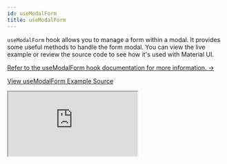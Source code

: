 ```yaml
---
id: useModalForm
title: useModalForm
---
```


`useModalForm` hook allows you to manage a form within a modal. It provides some useful methods to handle the form modal. You can view the live example or review the source code to see how it's used with Material UI.

[Refer to the useModalForm hook documentation for more information. →](/docs/packages/react-hook-form/useModalForm/)

[View useModalForm Example Source](https://github.com/pankod/refine/tree/master/examples/form/mui/useModalForm)

<iframe src="https://codesandbox.io/embed/github/pankod/refine/tree/master/examples/form/mui/useModalForm?autoresize=1&fontsize=14&theme=dark&view=preview"
  style={{width: "100%", height:"80vh", border: "0px", borderRadius: "8px", overflow:"hidden"}}
  title="refine-mui-use-modal-form-example"
  allow="accelerometer; ambient-light-sensor; camera; encrypted-media; geolocation; gyroscope; hid; microphone; midi; payment; usb; vr; xr-spatial-tracking"
  sandbox="allow-forms allow-modals allow-popups allow-presentation allow-same-origin allow-scripts"
></iframe>
